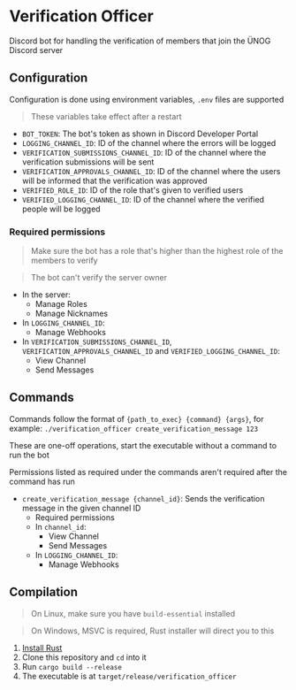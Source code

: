 # Verification Officer

Discord bot for handling the verification of members that join the ÜNOG Discord server

## Configuration

Configuration is done using environment variables, `.env` files are supported

> These variables take effect after a restart

- `BOT_TOKEN`: The bot's token as shown in Discord Developer Portal
- `LOGGING_CHANNEL_ID`: ID of the channel where the errors will be logged
- `VERIFICATION_SUBMISSIONS_CHANNEL_ID`: ID of the channel where the verification submissions will be sent
- `VERIFICATION_APPROVALS_CHANNEL_ID`: ID of the channel where the users will be informed that the verification was
  approved
- `VERIFIED_ROLE_ID`: ID of the role that's given to verified users
- `VERIFIED_LOGGING_CHANNEL_ID`: ID of the channel where the verified people will be logged

### Required permissions

> Make sure the bot has a role that's higher than the highest role of the members to verify

> The bot can't verify the server owner

- In the server:
    - Manage Roles
    - Manage Nicknames
- In `LOGGING_CHANNEL_ID`:
    - Manage Webhooks
- In `VERIFICATION_SUBMISSIONS_CHANNEL_ID`, `VERIFICATION_APPROVALS_CHANNEL_ID` and `VERIFIED_LOGGING_CHANNEL_ID`:
    - View Channel
    - Send Messages

## Commands

Commands follow the format of `{path_to_exec} {command} {args}`, for example:
`./verification_officer create_verification_message 123`

These are one-off operations, start the executable without a command to run the bot

Permissions listed as required under the commands aren't required after the command has run

- `create_verification_message {channel_id}`: Sends the verification message in the given channel ID
    - Required permissions
    - In `channel_id`:
        - View Channel
        - Send Messages
    - In `LOGGING_CHANNEL_ID`:
        - Manage Webhooks

## Compilation

> On Linux, make sure you have `build-essential` installed

> On Windows, MSVC is required, Rust installer will direct you to this

1. [Install Rust](https://www.rust-lang.org/tools/install)
2. Clone this repository and `cd` into it
3. Run `cargo build --release`
4. The executable is at `target/release/verification_officer`
